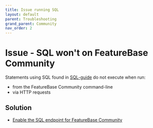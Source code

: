 ```yaml
---
title: Issue running SQL
layout: default
parent: Troubleshooting
grand_parent: Community
nav_order: 2
---
```


# Issue - SQL won't on FeatureBase Community

Statements using SQL found in [SQL-guide](/docs/sql-guide/sql-guide-home) do not execute when run:
* from the FeatureBase Community command-line
* via HTTP requests

## Solution

* [Enable the SQL endpoint for FeatureBase Community](/docs/community/com-config/com-config-sql-cli-enable)
